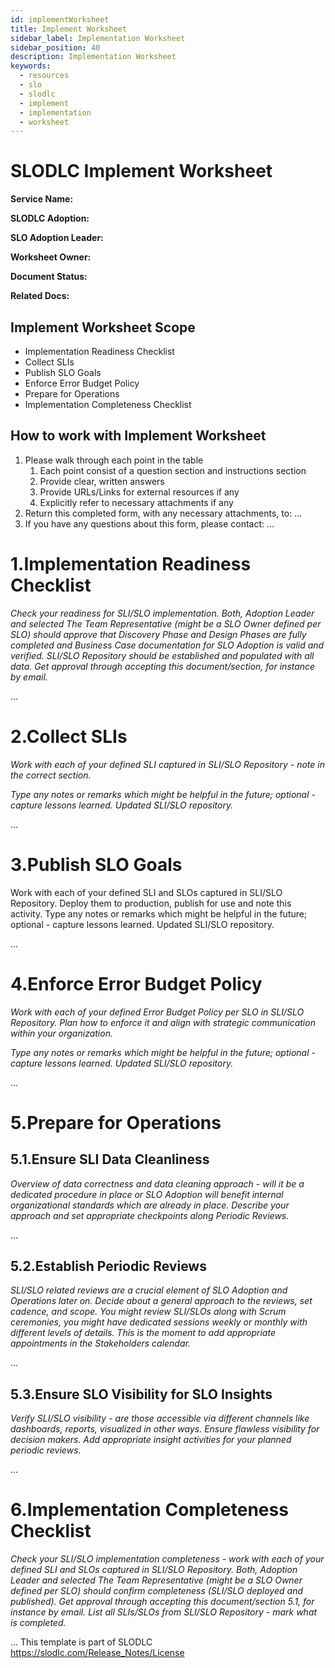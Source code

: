 ```yaml
---
id: implementWorksheet
title: Implement Worksheet
sidebar_label: Implementation Worksheet
sidebar_position: 40
description: Implementation Worksheet
keywords:
  - resources
  - slo
  - slodlc
  - implement
  - implementation
  - worksheet
---
```


# SLODLC Implement Worksheet

**Service Name:**

**SLODLC Adoption:** 

**SLO Adoption Leader:**

**Worksheet Owner:**

**Document Status:**

**Related Docs:**


## Implement Worksheet Scope



* Implementation Readiness Checklist
* Collect SLIs
* Publish SLO Goals
* Enforce Error Budget Policy
* Prepare for Operations
* Implementation Completeness Checklist


## How to work with Implement Worksheet



1. Please walk through each point in the table
    1. Each point consist of a question section and instructions section
    2. Provide clear, written answers
    3. Provide URLs/Links for external resources if any
    4. Explicitly refer to necessary attachments if any
2. Return this completed form, with any necessary attachments, to: …
3. If you have any questions about this form, please contact: …


# 1.Implementation Readiness Checklist

_Check your readiness for SLI/SLO implementation. Both, Adoption Leader and selected The Team Representative (might be a SLO Owner defined per SLO) should approve that Discovery Phase and Design Phases are fully completed and Business Case documentation for SLO Adoption is valid and verified. SLI/SLO Repository should be established and populated with all data. Get approval through accepting this document/section, for instance by email._

...


# 2.Collect SLIs

_Work with each of your defined SLI captured in SLI/SLO Repository - note in the correct section._

_Type any notes or remarks which might be helpful in the future; optional - capture lessons learned. Updated SLI/SLO repository._

...


# 3.Publish SLO Goals

Work with each of your defined SLI and SLOs captured in SLI/SLO Repository. Deploy them to production, publish for use and note this activity. Type any notes or remarks which might be helpful in the future; optional - capture lessons learned. Updated SLI/SLO repository.

...


# 4.Enforce Error Budget Policy

_Work with each of your defined Error Budget Policy per SLO in SLI/SLO Repository. Plan how to enforce it and align with strategic communication within your organization._

_Type any notes or remarks which might be helpful in the future; optional - capture lessons learned. Updated SLI/SLO repository._

...


# 5.Prepare for Operations


## 5.1.Ensure SLI Data Cleanliness

_Overview of data correctness and data cleaning approach - will it be a dedicated procedure in place or SLO Adoption will benefit internal organizational standards which are already in place. Describe your approach and set appropriate checkpoints along Periodic Reviews._

...


## 5.2.Establish Periodic Reviews

_SLI/SLO related reviews are a crucial element of SLO Adoption and Operations later on. Decide about a general approach to the reviews, set cadence, and scope. You might review SLI/SLOs along with Scrum ceremonies, you might have dedicated sessions weekly or monthly with different levels of details. This is the moment to add appropriate appointments in the Stakeholders calendar._

...


## 5.3.Ensure SLO Visibility for SLO Insights

_Verify SLI/SLO visibility - are those accessible via different channels like dashboards, reports, visualized in other ways. Ensure flawless visibility for decision makers. Add appropriate insight activities for your planned periodic reviews._

...


# 6.Implementation Completeness Checklist

_Check your SLI/SLO implementation completeness - work with each of your defined SLI and SLOs captured in SLI/SLO Repository. Both, Adoption Leader and selected The Team Representative (might be a SLO Owner defined per SLO) should confirm completeness (SLI/SLO deployed and published). Get approval through accepting this document/section 5.1, for instance by email. List all SLIs/SLOs from SLI/SLO Repository - mark what is completed._

...
This template is part of SLODLC https://slodlc.com/Release_Notes/License
